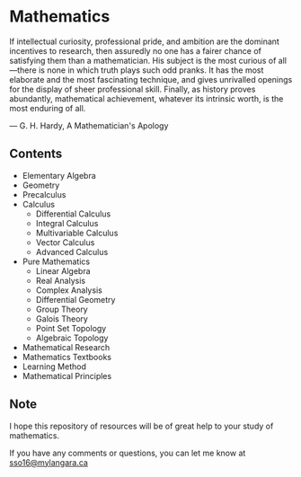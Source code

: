 # Mathematics

If intellectual curiosity, professional pride, and ambition are the
dominant incentives to research, then assuredly no one has a
fairer chance of satisfying them than a mathematician. His subject
is the most curious of all—there is none in which truth plays such
odd pranks. It has the most elaborate and the most fascinating
technique, and gives unrivalled openings for the display of sheer
professional skill. Finally, as history proves abundantly,
mathematical achievement, whatever its intrinsic worth, is the
most enduring of all.

— G. H. Hardy, A Mathematician's Apology

## Contents

- Elementary Algebra
- Geometry
- Precalculus
- Calculus
  - Differential Calculus
  - Integral Calculus
  - Multivariable Calculus
  - Vector Calculus
  - Advanced Calculus
- Pure Mathematics
  - Linear Algebra
  - Real Analysis
  - Complex Analysis
  - Differential Geometry
  - Group Theory
  - Galois Theory
  - Point Set Topology
  - Algebraic Topology
- Mathematical Research
- Mathematics Textbooks
- Learning Method
- Mathematical Principles

## Note

I hope this repository of resources will be of great help to your study of mathematics.

If you have any comments or questions, you can let me know at [sso16@mylangara.ca](mailto:sso16@mylangara.ca)

